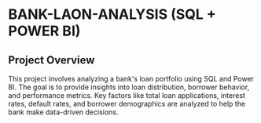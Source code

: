 # BANK-LAON-ANALYSIS (SQL + POWER BI)
## Project Overview
This project involves analyzing a bank's loan portfolio using SQL and Power BI. The goal is to provide insights into loan distribution, borrower behavior, and performance metrics. Key factors like total loan applications, interest rates, default rates, and borrower demographics are analyzed to help the bank make data-driven decisions.
